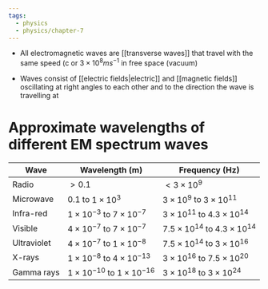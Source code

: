 ```yaml
---
tags:
  - physics
  - physics/chapter-7
---
```


- All electromagnetic waves are [[transverse waves]] that travel with the same speed (c or $3 \times 10^8 ms^{-1}$ in free space (vacuum) 


- Waves consist of [[electric fields|electric]] and [[magnetic fields]] oscillating at right angles to each other and to the direction the wave is travelling at

# Approximate wavelengths of different EM spectrum waves

| Wave        | Wavelength (m)                    | Frequency (Hz)                    |
| ----------- | --------------------------------- | --------------------------------- |
| Radio       | $>0.1$                              | $< 3 \times 10^9$                       |
| Microwave   | $0.1$ to $1 \times 10^3$                      | $3 \times 10^9$ to $3 \times 10^{11}$          |
| Infra-red   | $1 \times 10^{-3}$  to $7 \times 10^{-7}$    | $3 \times 10^{11}$ to $4.3 \times 10^{14}$       |
| Visible     | $4 \times 10^{-7}$ to $7 \times 10^{-7}$     | $7.5 \times 10^{14}$ to $4.3 \times 10^{14}$ |
| Ultraviolet | $4 \times 10^{-7}$  to  $1 \times 10^{-8}$   | $7.5 \times 10^{14}$ to $3 \times 10^{16}$   |
| X-rays      | $1 \times 10^{-8}$  to  $4 \times 10^{-13}$  | $3 \times 10^{16}$  to $7.5 \times 10^{20}$  |
| Gamma rays  | $1 \times 10^{-10}$  to  $1 \times 10^{-16}$ | $3 \times 10^{18}$  to $3 \times 10^{24}$    |

